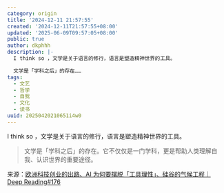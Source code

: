 ```yaml
---
category: origin
title: '2024-12-11 21:57:55'
created: '2024-12-11T21:57:55+08:00'
updated: '2025-06-09T09:57:05+08:00'
public: true
author: dkphhh
description: |-
  I think so ，文学是关于语言的修行，语言是塑造精神世界的工具。

  文学是「学科之后」的存在……
tags:
  - 文艺
  - 哲学
  - 自我
  - 文化
  - 读书
uuid: 20250420210651i4w0
---
```


I think so ，文学是关于语言的修行，语言是塑造精神世界的工具。

> 文学是「学科之后」的存在。它不仅仅是一门学科，更是帮助人类理解自我、认识世界的重要途径。

来源：[欧洲科技创业的出路、AI 为何要摆脱「工具理性」、硅谷的气候工程｜ Deep Reading#176](https://next.iois.me/deep-reading-176/)

